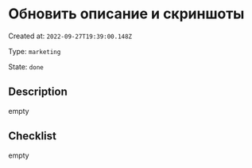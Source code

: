 # Обновить описание и скриншоты

Created at: `2022-09-27T19:39:00.148Z`

Type: `marketing`

State: `done`

## Description
empty

## Checklist
empty
